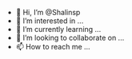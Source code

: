 - 👋 Hi, I’m @Shalinsp
- 👀 I’m interested in ...
- 🌱 I’m currently learning ...
- 💞️ I’m looking to collaborate on ...
- 📫 How to reach me ...

<!---
Shalinsp/Shalinsp is a ✨ special ✨ repository because its `README.md` (this file) appears on your GitHub profile.
You can click the Preview link to take a look at your changes.
--->
